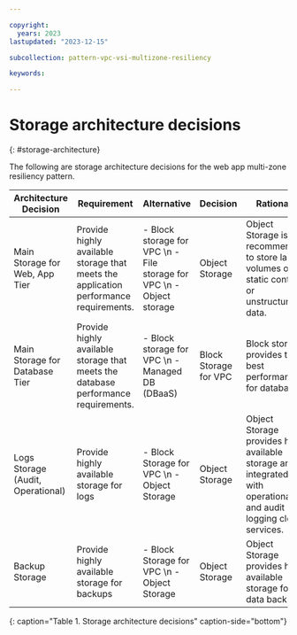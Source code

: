 ```yaml
---

copyright:
  years: 2023
lastupdated: "2023-12-15"

subcollection: pattern-vpc-vsi-multizone-resiliency

keywords:

---
```


# Storage architecture decisions
{: #storage-architecture}

The following are storage architecture decisions for the web app multi-zone resiliency pattern.

| Architecture Decision | Requirement | Alternative | Decision | Rationale |
| -------------- | -------------- | -------------- | -------------- | -------------- |
| Main Storage for Web, App Tier         | Provide highly available storage that meets the application performance requirements. | - Block storage for VPC \n - File storage for VPC \n - Object storage  | Object Storage                | Object Storage is recommended to store large volumes of static content or unstructured data.                                                                                                                      |
| Main Storage for Database Tier         | Provide highly available storage that meets the database performance requirements.    | - Block storage for VPC \n - Managed DB (DBaaS)                        | Block Storage for VPC | Block storage provides the best performance for databases.                                                                                                           |
| Logs Storage  (Audit, Operational) | Provide highly available storage for logs                                             | - Block Storage for VPC \n - Object Storage                      | Object Storage                | Object Storage provides high available storage and is integrated with operational and audit logging cloud services.                                                         |
| Backup Storage                     | Provide highly available storage for backups                                          | - Block Storage for VPC \n - Object Storage                      | Object Storage                | Object Storage provides high available storage for data backups. |
{: caption="Table 1. Storage architecture decisions" caption-side="bottom"}
